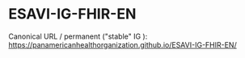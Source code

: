 # ESAVI-IG-FHIR-EN

Canonical URL / permanent ("stable" IG ): https://panamericanhealthorganization.github.io/ESAVI-IG-FHIR-EN/
